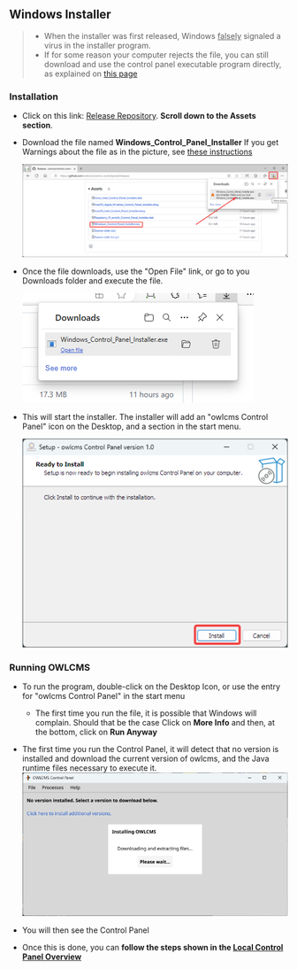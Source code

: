 ## Windows Installer

> - When the installer was first released, Windows <u>falsely</u> signaled a virus in the installer program.
>- If for some reason your computer rejects the file, you can still download and use the control panel executable program directly, as explained on [this page](LocalWindowsSetup)

### Installation

- Click on this link: [Release Repository](https://github.com/owlcms/owlcms-controlpanel/releases).  **Scroll down to the Assets section**.
  
- Download the file named **Windows_Control_Panel_Installer** 
  If you get Warnings about the file as in the picture, see [these instructions](DefenderOff)

  ![10](img/DefenderOff/10.png)

- Once the file downloads, use the "Open File" link, or go to you Downloads folder and execute the file.

  ![50](img/DefenderOff/50.png)

- This will start the installer.  The installer will add an "owlcms Control Panel" icon on the Desktop, and a section in the start menu.

  ![50](img/DefenderOff/60.png)

### Running OWLCMS

- To run the program, double-click on the Desktop Icon, or use the entry for "owlcms Control Panel" in the start menu
  - The first time you run the file, it is possible that Windows will complain.  Should that be the case Click on **More Info** and then, at the bottom, click on **Run Anyway**

- The first time you run the Control Panel, it will detect that no version is installed and download the current version of owlcms, and the Java runtime files necessary to execute it.
  ![25](nimg/1100windows/25.png)
- You will then see the Control Panel
- Once this is done, you can **follow the steps shown in the [Local Control Panel Overview](LocalControlPanel)**
